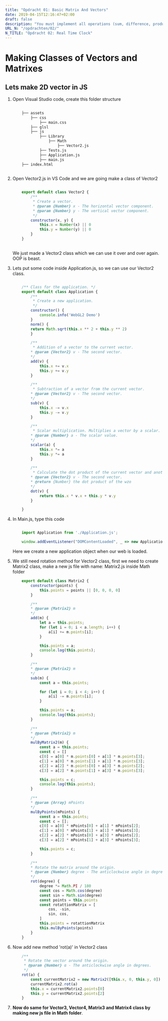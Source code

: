 ```yaml
---
title: "Opdracht 01: Basic Matrix And Vectors"
date: 2019-04-15T12:16:47+02:00
draft: false
description: "You must implement all operations (sum, difference, product ...) described in the document Linear Algebra for Computer Graphics"
URL_N: "/opdrachten/02/"
N_TITLE: "Opdracht 02: Real Time Clock"
---
```


# Making Classes of Vectors and Matrixes

## Lets make 2D vector in JS
1. Open Visual Studio code, create this folder structure

    ```bash
        
        ├── assets
            ├── css
                ├── main.css
            ├── glsl
            ├── js
                ├── Library
                    ├── Math
                        ├── Vector2.js
                ├── Tests.js
                ├── Application.js
                ├── main.js
        ├── index.html
        
    ```
2. Open Vector2.js in VS Code and we are going make a class of Vector2

    ```js

        export default class Vector2 {
            /**
             * Create a vector.
             * @param {Number} x - The horizontal vector component.
             * @param {Number} y - The vertical vector component.
             */
            constructor(x, y) {
                this.x = Number(x) || 0
                this.y = Number(y) || 0
            }
        }
        

    ```
    We just made a Vector2 class which we can use it over and over again. OOP is beast.

3. Lets put some code inside Application.js, so we can use our Vector2 class.
    ```js

        /** Class for the application. */
        export default class Application {
            /**
             * Create a new application.
             */
            constructor() {
                console.info('WebGL2 Demo')
            }
            norm() {
            return Math.sqrt(this.x ** 2 + this.y ** 2)
            }

            /**
             * Addition of a vector to the current vector.
            * @param {Vector2} v - The second vector.
            */
            add(v) {
                this.x += v.x
                this.y += v.y
            }

            /**
             * Subtraction of a vector from the current vector.
            * @param {Vector2} v - The second vector.
            */
            sub(v) {
                this.x -= v.x
                this.y -= v.y
            }

            /**
             * Scalar multiplication. Multiplies a vector by a scalar.
            * @param {Number} a - The scalar value.
            */
            scalar(a) {
                this.x *= a
                this.y *= a
            }

            /**
             * Calculate the dot product of the current vector and another vector.
            * @param {Vector2} v - The second vector.
            * @return {Number} the dot product of the wzo
            */
            dot(v) {
                return this.x * v.x + this.y * v.y
            }

        }

    ```


4. In Main.js, type this code
    ```js

        import Application from './Application.js';

        window.addEventListener("DOMContentLoaded", _ => new Application, false);

    ```
    Here we create a new application object when our web is loaded.

5. We still need rotation method for Vector2 class, first we need to create Matrix2 class, make a new js file with name: Matrix2.js inside Math folder

    ```js
        export default class Matrix2 {
            constructor(points) {
                this.points = points || [0, 0, 0, 0]
            }

            /**
            * @param {Matrix2} m 
            */
            add(m) {
                let a = this.points;
                for (let i = 0; i < a.length; i++) {
                    a[i] += m.points[i];
                }

                this.points = a;
                console.log(this.points);
            }

            /**
            * @param {Matrix2} m 
            */
            sub(m) {
                const a = this.points;

                for (let i = 0; i < 4; i++) {
                    a[i] -= m.points[i];
                }

                this.points = a;
                console.log(this.points);
            }

            /**
            * @param {Matrix2} m 
            */
            mulByMatrix2(m) {
                const a = this.points;
                const c = []
                c[0] = a[0] * m.points[0] + a[1] * m.points[3];
                c[1] = a[0] * m.points[1] + a[1] * m.points[3];
                c[2] = a[2] * m.points[0] + a[3] * m.points[2];
                c[3] = a[2] * m.points[1] + a[3] * m.points[3];

                this.points = c;
                console.log(this.points);
            }

            /**
            * @param {Array} mPoints 
            */
            mulByPoints(mPoints) {
                const a = this.points;
                const c = [];
                c[0] = a[0] * mPoints[0] + a[1] * mPoints[2];
                c[1] = a[0] * mPoints[1] + a[1] * mPoints[3];
                c[2] = a[2] * mPoints[0] + a[3] * mPoints[2];
                c[3] = a[2] * mPoints[1] + a[3] * mPoints[3];

                this.points = c;
            }

            /**
            * Rotate the matrix around the origin.
            * @param {Number} degree - The anticlockwise angle in degrees.
            */
            rot(degree) {
                degree *= Math.PI / 180
                const cos = Math.cos(degree)
                const sin = Math.sin(degree)
                const points = this.points
                const rotattionMatrix = [
                    cos, -sin,
                    sin, cos,
                ]
                this.points = rotattionMatrix
                this.mulByPoints(points)
            }
        }

    ```

6. Now add new method 'rot(a)' in Vector2 class

    ```js
        /**
         * Rotate the vector around the origin.
         * @param {Number} α - The anticlockwise angle in degrees.
         */
        rot(a) {
            const currentMatrix2 = new Matrix2([this.x, 0, this.y, 0])
            currentMatrix2.rot(a)
            this.x = currentMatrix2.points[0]
            this.y = currentMatrix2.points[2]
        }
    ```

7. **Now do same for Vector3, Vector4, Matrix3 and Matrix4 class by making new js file in Math folder**.

